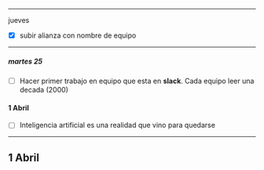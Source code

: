 
---

jueves
- [x] subir alianza con nombre de equipo

---
##### martes 25
- [ ] Hacer primer trabajo en equipo que esta en **slack**. Cada equipo leer una decada (2000)

#### 1 Abril
- [ ] Inteligencia artificial es una realidad que vino para quedarse

---

## 1 Abril


